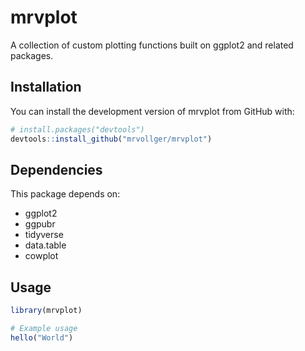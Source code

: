 # mrvplot

A collection of custom plotting functions built on ggplot2 and related packages.

## Installation

You can install the development version of mrvplot from GitHub with:

```r
# install.packages("devtools")
devtools::install_github("mrvollger/mrvplot")
```

## Dependencies

This package depends on:
- ggplot2
- ggpubr
- tidyverse
- data.table
- cowplot

## Usage

```r
library(mrvplot)

# Example usage
hello("World")
```